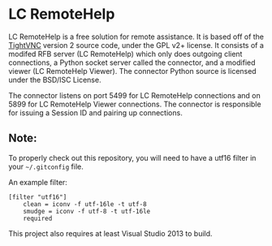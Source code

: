 # LC RemoteHelp

LC RemoteHelp is a free solution for remote assistance.  It is based off of
the [TightVNC](http://tightvnc.org) version 2 source code, under the GPL v2+
license.  It consists of a modifed RFB server (LC RemoteHelp) which only does
outgoing client connections, a Python socket server called the connector, and
a modified viewer (LC RemoteHelp Viewer).  The connector Python source is
licensed under the BSD/ISC License.

The connector listens on port 5499 for LC RemoteHelp connections and on 5899
for LC RemoteHelp Viewer connections.  The connector is responsible for
issuing a Session ID and pairing up connections.

## Note:

To properly check out this repository, you will need to have a utf16 filter
in your `~/.gitconfig` file.

An example filter:

    [filter "utf16"]
        clean = iconv -f utf-16le -t utf-8
        smudge = iconv -f utf-8 -t utf-16le
        required

This project also requires at least Visual Studio 2013 to build.

